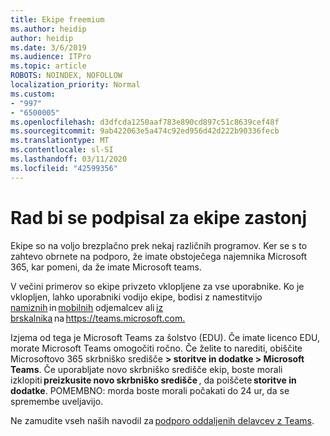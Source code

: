 ```yaml
---
title: Ekipe freemium
ms.author: heidip
author: heidip
ms.date: 3/6/2019
ms.audience: ITPro
ms.topic: article
ROBOTS: NOINDEX, NOFOLLOW
localization_priority: Normal
ms.custom:
- "997"
- "6500005"
ms.openlocfilehash: d3dfcda1250aaf783e890cd897c51c8639cef48f
ms.sourcegitcommit: 9ab422063e5a474c92ed956d42d222b90336fecb
ms.translationtype: MT
ms.contentlocale: sl-SI
ms.lasthandoff: 03/11/2020
ms.locfileid: "42599356"
---
```

# <a name="id-like-to-sign-up-for-teams-for-free"></a>Rad bi se podpisal za ekipe zastonj

Ekipe so na voljo brezplačno prek nekaj različnih programov. Ker se s to zahtevo obrnete na podporo, že imate obstoječega najemnika Microsoft 365, kar pomeni, da že imate Microsoft teams.

V večini primerov so ekipe privzeto vklopljene za vse uporabnike. Ko je vklopljen, lahko uporabniki vodijo ekipe, bodisi z namestitvijo [namiznih](https://docs.microsoft.com/MicrosoftTeams/get-clients#desktop-client) in [mobilnih](https://docs.microsoft.com/MicrosoftTeams/get-clients#mobile-clients) odjemalcev ali [iz brskalnika](https://docs.microsoft.com/MicrosoftTeams/get-clients#web-client) na <https://teams.microsoft.com.>

Izjema od tega je Microsoft Teams za šolstvo (EDU). Če imate licenco EDU, morate Microsoft Teams omogočiti ročno. Če želite to narediti, obiščite Microsoftovo 365 skrbniško središče **> storitve in dodatke > Microsoft Teams**. Če uporabljate novo skrbniško središče ekip, boste morali izklopiti **preizkusite novo skrbniško središče** , da poiščete **storitve in dodatke**. POMEMBNO: morda boste morali počakati do 24 ur, da se spremembe uveljavijo.

Ne zamudite vseh naših navodil za [podporo oddaljenih delavcev z Teams](https://docs.microsoft.com/MicrosoftTeams/support-remote-work-with-teams).
